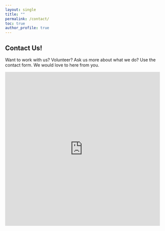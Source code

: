 ```yaml
---
layout: single
title: ""
permalink: /contact/
toc: true
author_profile: true
---
```


## Contact Us!

Want to work with us? Volunteer? Ask us more about what we do?
Use the contact form. We would love to here from you.

<!-- <button name="button" onclick="mailto:jbenja13@jhmi.edu">Email</button> -->

<iframe src="https://docs.google.com/forms/d/e/1FAIpQLSdz7Bxdz7KY3oWcwE1PtK92ZGZWTTfSlkvDizZLUdU7q5eCWA/viewform?embedded=true" width="100%" height="500" frameborder="0" marginheight="0" marginwidth="0">Loading…</iframe>
